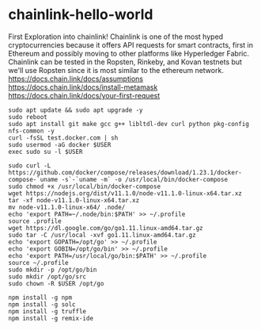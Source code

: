 # chainlink-hello-world
First Exploration into chainlink!
Chainlink is one of the most hyped cryptocurrencies because it offers API requests for smart contracts, first in Ethereum and possibly moving to other platforms like Hyperledger Fabric.
Chainlink can be tested in the Ropsten, Rinkeby, and Kovan testnets but we'll use Ropsten since it is most similar to the ethereum network. 
https://docs.chain.link/docs/assumptions
https://docs.chain.link/docs/install-metamask
https://docs.chain.link/docs/your-first-request

```
sudo apt update && sudo apt upgrade -y
sudo reboot
sudo apt install git make gcc g++ libltdl-dev curl python pkg-config nfs-common -y
curl -fsSL test.docker.com | sh
sudo usermod -aG docker $USER
exec sudo su -l $USER

sudo curl -L https://github.com/docker/compose/releases/download/1.23.1/docker-compose-`uname -s`-`uname -m` -o /usr/local/bin/docker-compose
sudo chmod +x /usr/local/bin/docker-compose
wget https://nodejs.org/dist/v11.1.0/node-v11.1.0-linux-x64.tar.xz
tar -xf node-v11.1.0-linux-x64.tar.xz
mv node-v11.1.0-linux-x64/ .node/
echo 'export PATH=~/.node/bin:$PATH' >> ~/.profile
source .profile
wget https://dl.google.com/go/go1.11.linux-amd64.tar.gz
sudo tar -C /usr/local -xvf go1.11.linux-amd64.tar.gz
echo 'export GOPATH=/opt/go' >> ~/.profile
echo 'export GOBIN=/opt/go/bin' >> ~/.profile
echo 'export PATH=/usr/local/go/bin:$PATH' >> ~/.profile
source ~/.profile
sudo mkdir -p /opt/go/bin
sudo mkdir /opt/go/src
sudo chown -R $USER /opt/go

npm install -g npm
npm install -g solc
npm install -g truffle
npm install -g remix-ide
```